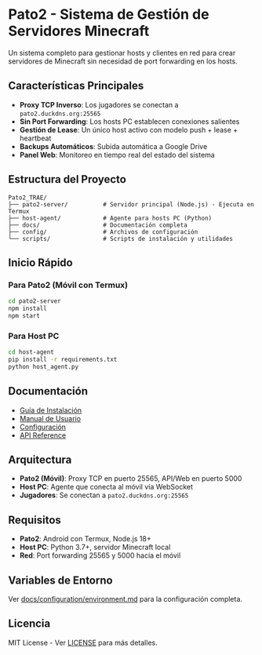 # Pato2 - Sistema de Gestión de Servidores Minecraft

Un sistema completo para gestionar hosts y clientes en red para crear servidores de Minecraft sin necesidad de port forwarding en los hosts.

## Características Principales

- **Proxy TCP Inverso**: Los jugadores se conectan a `pato2.duckdns.org:25565`
- **Sin Port Forwarding**: Los hosts PC establecen conexiones salientes
- **Gestión de Lease**: Un único host activo con modelo push + lease + heartbeat
- **Backups Automáticos**: Subida automática a Google Drive
- **Panel Web**: Monitoreo en tiempo real del estado del sistema

## Estructura del Proyecto

```
Pato2_TRAE/
├── pato2-server/          # Servidor principal (Node.js) - Ejecuta en Termux
├── host-agent/            # Agente para hosts PC (Python)
├── docs/                  # Documentación completa
├── config/                # Archivos de configuración
└── scripts/               # Scripts de instalación y utilidades
```

## Inicio Rápido

### Para Pato2 (Móvil con Termux)
```bash
cd pato2-server
npm install
npm start
```

### Para Host PC
```bash
cd host-agent
pip install -r requirements.txt
python host_agent.py
```

## Documentación

- [Guía de Instalación](docs/installation/README.md)
- [Manual de Usuario](docs/user-guide/README.md)
- [Configuración](docs/configuration/README.md)
- [API Reference](docs/api/README.md)

## Arquitectura

- **Pato2 (Móvil)**: Proxy TCP en puerto 25565, API/Web en puerto 5000
- **Host PC**: Agente que conecta al móvil vía WebSocket
- **Jugadores**: Se conectan a `pato2.duckdns.org:25565`

## Requisitos

- **Pato2**: Android con Termux, Node.js 18+
- **Host PC**: Python 3.7+, servidor Minecraft local
- **Red**: Port forwarding 25565 y 5000 hacia el móvil

## Variables de Entorno

Ver [docs/configuration/environment.md](docs/configuration/environment.md) para la configuración completa.

## Licencia

MIT License - Ver [LICENSE](LICENSE) para más detalles.